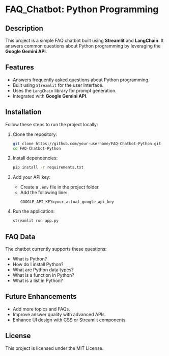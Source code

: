 # FAQ_Chatbot: Python Programming

## Description
This project is a simple FAQ chatbot built using **Streamlit** and **LangChain**. It answers common questions about Python programming by leveraging the **Google Gemini API**.

## Features
- Answers frequently asked questions about Python programming.
- Built using `Streamlit` for the user interface.
- Uses the `LangChain` library for prompt generation.
- Integrated with **Google Gemini API**.

## Installation
Follow these steps to run the project locally:

1. Clone the repository:
   ```bash
   git clone https://github.com/your-username/FAQ-Chatbot-Python.git
   cd FAQ-Chatbot-Python
   ```

2. Install dependencies:
   ```bash
   pip install -r requirements.txt
   ```

3. Add your API key:
   - Create a `.env` file in the project folder.
   - Add the following line:
     ```
     GOOGLE_API_KEY=your_actual_google_api_key
     ```

4. Run the application:
   ```bash
   streamlit run app.py
   ```

## FAQ Data
The chatbot currently supports these questions:
- What is Python?
- How do I install Python?
- What are Python data types?
- What is a function in Python?
- What is a list in Python?

## Future Enhancements
- Add more topics and FAQs.
- Improve answer quality with advanced APIs.
- Enhance UI design with CSS or Streamlit components.

## License
This project is licensed under the MIT License.
